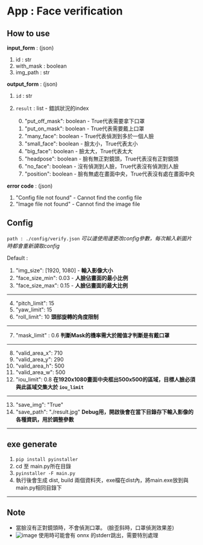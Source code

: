 # App : Face verification 

## How to use
**input_form** : (json)
1. id : str
2. with_mask : boolean
3. img_path : str

**output_form** : (json)

1. `id` : str
2. `result` : list - 錯誤狀況的index

    0. "put_off_mask": boolean -  True代表需要拿下口罩
    1. "put_on_mask": boolean -   True代表需要戴上口罩
    2. "many_face": boolean -     True代表偵測到多於一個人臉
    3. "small_face": boolean -    臉太小，True代表太小
    4. "big_face": boolean -      臉太大，True代表太大
    5. "headpose": boolean -      臉有無正對鏡頭，True代表沒有正對鏡頭
    6. "no_face": boolean -       沒有偵測到人臉，True代表沒有偵測到人臉
    7. "position": boolean -      臉有無處在畫面中央，True代表沒有處在畫面中央

**error code** : (json)
1. "Config file not found" - Cannot find the config file
2. "Image file not found" - Cannot find the image file

## Config
`path : ./config/verify.json`
*可以邊使用邊更改config參數，每次輸入新圖片時都會重新讀取config*

Default : 
1. "img_size": [1920, 1080] - **輸入影像大小**
2. "face_size_min": 0.03 - **人臉佔畫面的最小比例**
3. "face_size_max": 0.15 - **人臉佔畫面的最大比例**
---
4. "pitch_limit": 15
5. "yaw_limit": 15
6. "roll_limit": 10
**頭部旋轉的角度限制**
---
7. "mask_limit" : 0.6
**判斷Mask的機率需大於閥值才判斷是有戴口罩**
--- 
8. "valid_area_x": 710
9. "valid_area_y": 290
10. "valid_area_h": 500
11.  "valid_area_w": 500
12.  "iou_limit": 0.8
**在1920x1080畫面中央框出500x500的區域，目標人臉必須與此區域交集大於 `iou_limit`**
---
13.  "save_img": "True"
14.  "save_path": "./result.jpg"
**Debug用，開啟後會在當下目錄存下輸入影像的各種資訊，用於調整參數**

---
## exe generate
1. `pip install pyinstaller`
2. cd 至 main.py所在目錄
3. `pyinstaller -F main.py`
4. 執行後會生成 dist, build 兩個資料夾，exe檔在dist內，將main.exe放到與main.py相同目錄下
---
## Note
- 當臉沒有正對鏡頭時，不會偵測口罩。 (臉歪斜時，口罩偵測效果差)
- ![image](https://hackmd.io/_uploads/HySIT2nbR.png)
使用時可能會有 onnx 的stderr跳出，需要特別處理

